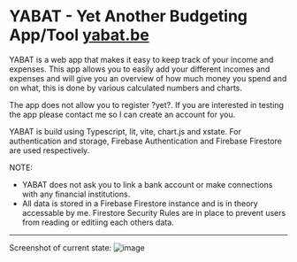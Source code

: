 # YABAT - Yet Another Budgeting App/Tool [yabat.be](https://yabat.be)

YABAT is a web app that makes it easy to keep track of your income and expenses. This app allows you to easily add your different incomes and expenses and will give you an overview of how much money you spend and on what, this is done by various calculated numbers and charts.

The app does not allow you to register ?yet?. If you are interested in testing the app please contact me so I can create an account for you.

YABAT is build using Typescript, lit, vite, chart.js and xstate. For authentication and storage, Firebase Authentication and Firebase Firestore are used respectively.

NOTE:
- YABAT does not ask you to link a bank account or make connections with any financial institutions.
- All data is stored in a Firebase Firestore instance and is in theory accessable by me. Firestore Security Rules are in place to prevent users from reading or editiing each others data.

---

Screenshot of current state:
![image](https://user-images.githubusercontent.com/38424924/188324758-a79c607d-fa1f-4df2-b3fc-ffb39ef5c44f.png)

